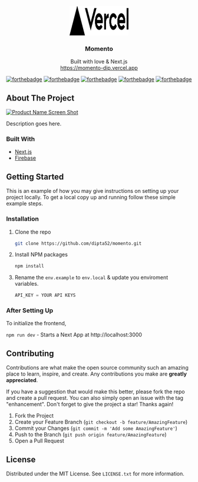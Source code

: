 <!-- PROJECT LOGO -->
<br />
<div align="center">
  <a href="https://github.com/dipta52/momento">
    <img src="./public/vercel.svg" alt="Logo" width="160" height="80">
  </a>

<h3 align="center">Momento</h3>

  <p align="center">
    Built with love & Next.js
    <br />
    <a href="https://momento-dip.vercel.app">https://momento-dip.vercel.app</a>

[![forthebadge](https://forthebadge.com/images/badges/built-with-love.svg)](https://forthebadge.com)
[![forthebadge](https://forthebadge.com/images/badges/0-percent-optimized.svg)](https://forthebadge.com)
[![forthebadge](https://forthebadge.com/images/badges/built-with-grammas-recipe.svg)](https://forthebadge.com)
[![forthebadge](https://forthebadge.com/images/badges/powered-by-electricity.svg)](https://forthebadge.com)
[![forthebadge](https://forthebadge.com/images/badges/made-with-javascript.svg)](https://forthebadge.com)


</div>

## About The Project

[![Product Name Screen Shot](https://shot.screenshotapi.net/screenshot?token=SYFRG8T-XWFMK5V-PGRW10V-VTR9YYG&url=https%3A%2F%2Fmomento-dip.vercel.app&width=1536&height=722&full_page=true&output=image&file_type=webp&lazy_load=true&dark_mode=true&wait_for_event=domcontentloaded&delay=5000&ttl=86400)](https://Momento.vercel.app)

Description goes here.

### Built With

-   [Next.js](https://nextjs.org/)
-   [Firebase](https://firebase.google.com/)

<!-- GETTING STARTED -->

## Getting Started

This is an example of how you may give instructions on setting up your project locally.
To get a local copy up and running follow these simple example steps.

### Installation

1. Clone the repo
    ```sh
    git clone https://github.com/dipta52/momento.git
    ```
2. Install NPM packages
    ```sh
    npm install
    ```
3. Rename the `env.example` to `env.local` & update you enviroment variables.
    ```js
    API_KEY = YOUR API KEYS
    ```

### After Setting Up

To initialize the frontend,

`npm run dev` - Starts a Next App at http://localhost:3000

<!-- ROADMAP -->
<!--
## Roadmap

-   [] Feature 1
-   [] Feature 2
-   [] Feature 3
    -   [] Nested Feature

See the [open issues](https://github.com/github_username/repo_name/issues) for a full list of proposed features (and known issues). -->

<!-- CONTRIBUTING -->

## Contributing

Contributions are what make the open source community such an amazing place to learn, inspire, and create. Any contributions you make are **greatly appreciated**.

If you have a suggestion that would make this better, please fork the repo and create a pull request. You can also simply open an issue with the tag "enhancement".
Don't forget to give the project a star! Thanks again!

1. Fork the Project
2. Create your Feature Branch (`git checkout -b feature/AmazingFeature`)
3. Commit your Changes (`git commit -m 'Add some AmazingFeature'`)
4. Push to the Branch (`git push origin feature/AmazingFeature`)
5. Open a Pull Request

<!-- LICENSE -->

## License

Distributed under the MIT License. See `LICENSE.txt` for more information.

<!-- CONTACT -->
